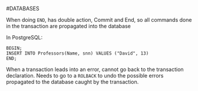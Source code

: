 #DATABASES 



When doing `END`, has double action, Commit and End, so all commands done in the transaction are propagated into the database

In PostgreSQL: 

```PostgreSQL
BEGIN; 
INSERT INTO Professors(Name, snn) VALUES ("David", 13)
END; 
```

When a transaction leads into an error, cannot go back to the transaction declaration. Needs to go to a `ROLBACK` to undo the possible errors propagated to the database caught by the transaction. 